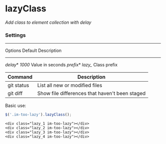 # lazyClass
*Add class to element collection with delay*

### Settings ###

--------- ------------ ------------  
Options   Default      Description
--------- ------------ ------------
*delay**   *1000*        Value in seconds
*prefix**  *lazy_*       Class prefix

| Command | Description |
| --- | --- |
| git status | List all new or modified files |
| git diff | Show file differences that haven't been staged |

Basic use:
~~~javascript
$('.im-too-lazy').lazyClass();
~~~

    <div class="lazy_1 im-too-lazy"></div>
    <div class="lazy_2 im-too-lazy"></div>
    <div class="lazy_3 im-too-lazy"></div>
    <div class="lazy_4 im-too-lazy"></div>
